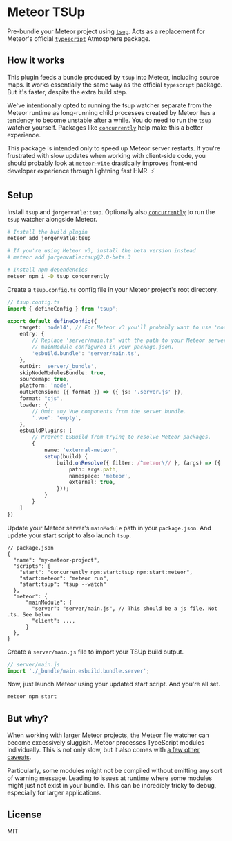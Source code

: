 # Meteor TSUp
Pre-bundle your Meteor project using [`tsup`](https://github.com/egoist/tsup#tsup). Acts as a replacement for Meteor's
official [`typescript`](https://guide.meteor.com/build-tool#typescript) Atmosphere package.

## How it works
This plugin feeds a bundle produced by `tsup` into Meteor, including source maps. It works essentially the same way as
the official `typescript` package. But it's faster, despite the extra build step.

We've intentionally opted to running the tsup watcher separate from the Meteor runtime as long-running child processes
created by Meteor has a tendency to become unstable after a while. You do need to run the `tsup` watcher yourself.
Packages like [`concurrently`](https://github.com/open-cli-tools/concurrently) help make this a better experience.

This package is intended only to speed up Meteor server restarts. If you're frustrated with slow updates when working
with client-side code, you should probably look at [`meteor-vite`](https://github.com/JorgenVatle/meteor-vite) 
drastically improves front-end developer experience through lightning fast HMR. ⚡ 

## Setup
Install `tsup` and `jorgenvatle:tsup`. Optionally also [`concurrently`](https://github.com/open-cli-tools/concurrently)
to run the `tsup` watcher alongside Meteor.

```sh
# Install the build plugin
meteor add jorgenvatle:tsup

# If you're using Meteor v3, install the beta version instead
# meteor add jorgenvatle:tsup@2.0-beta.3

# Install npm dependencies
meteor npm i -D tsup concurrently
```

Create a `tsup.config.ts` config file in your Meteor project's root directory. 
```ts
// tsup.config.ts
import { defineConfig } from 'tsup';

export default defineConfig({
    target: 'node14', // For Meteor v3 you'll probably want to use 'node21'
    entry: {
        // Replace 'server/main.ts' with the path to your Meteor server's 
        // mainModule configured in your package.json.
        'esbuild.bundle': 'server/main.ts', 
    },
    outDir: 'server/_bundle',
    skipNodeModulesBundle: true,
    sourcemap: true,
    platform: 'node',
    outExtension: ({ format }) => ({ js: '.server.js' }),
    format: "cjs",
    loader: {
        // Omit any Vue components from the server bundle.
        '.vue': 'empty',
    },
    esbuildPlugins: [
        // Prevent ESBuild from trying to resolve Meteor packages.
        {
            name: 'external-meteor',
            setup(build) {
                build.onResolve({ filter: /^meteor\// }, (args) => ({
                    path: args.path,
                    namespace: 'meteor',
                    external: true,
                }));
            }
        }
    ]
})
```

Update your Meteor server's `mainModule` path in your `package.json`. And update your start script to also launch `tsup`.
```json5
// package.json
{
  "name": "my-meteor-project",
  "scripts": {
    "start": "concurrently npm:start:tsup npm:start:meteor",
    "start:meteor": "meteor run",
    "start:tsup": "tsup --watch"
  },
  "meteor": {
      "mainModule": {
        "server": "server/main.js", // This should be a js file. Not .ts. See below.
        "client": ...,
      }
  },
}
```

Create a `server/main.js` file to import your TSUp build output.

```js
// server/main.js
import './_bundle/main.esbuild.bundle.server';
```

Now, just launch Meteor using your updated start script. And you're all set.
```sh
meteor npm start
```

## But why?
When working with larger Meteor projects, the Meteor file watcher can become excessively sluggish. Meteor processes
TypeScript modules individually. This is not only slow, but it also comes with 
[a few other caveats](https://github.com/meteor/meteor/tree/devel/packages/typescript#supported-typescript-features).

Particularly, some modules might not be compiled without emitting any sort of warning message. Leading to issues at 
runtime where some modules might just not exist in your bundle. This can be incredibly tricky to debug, especially for
larger applications.

## License
MIT